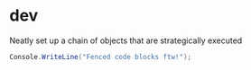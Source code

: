 dev
===

Neatly set up a chain of objects that are strategically executed


```cs
Console.WriteLine("Fenced code blocks ftw!");
```
